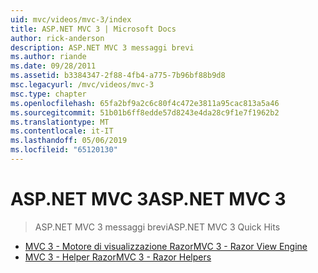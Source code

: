 ```yaml
---
uid: mvc/videos/mvc-3/index
title: ASP.NET MVC 3 | Microsoft Docs
author: rick-anderson
description: ASP.NET MVC 3 messaggi brevi
ms.author: riande
ms.date: 09/28/2011
ms.assetid: b3384347-2f88-4fb4-a775-7b96bf88b9d8
msc.legacyurl: /mvc/videos/mvc-3
msc.type: chapter
ms.openlocfilehash: 65fa2bf9a2c6c80f4c472e3811a95cac813a5a46
ms.sourcegitcommit: 51b01b6ff8edde57d8243e4da28c9f1e7f1962b2
ms.translationtype: MT
ms.contentlocale: it-IT
ms.lasthandoff: 05/06/2019
ms.locfileid: "65120130"
---
```

# <a name="aspnet-mvc-3"></a><span data-ttu-id="c6e36-103">ASP.NET MVC 3</span><span class="sxs-lookup"><span data-stu-id="c6e36-103">ASP.NET MVC 3</span></span>

> <span data-ttu-id="c6e36-104">ASP.NET MVC 3 messaggi brevi</span><span class="sxs-lookup"><span data-stu-id="c6e36-104">ASP.NET MVC 3 Quick Hits</span></span>

- [<span data-ttu-id="c6e36-105">MVC 3 - Motore di visualizzazione Razor</span><span class="sxs-lookup"><span data-stu-id="c6e36-105">MVC 3 - Razor View Engine</span></span>](mvc-3-razor-view-engine.md)
- [<span data-ttu-id="c6e36-106">MVC 3 - Helper Razor</span><span class="sxs-lookup"><span data-stu-id="c6e36-106">MVC 3 - Razor Helpers</span></span>](mvc-3-razor-helpers.md)
